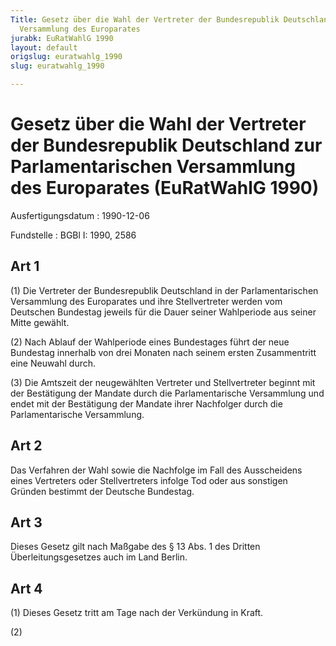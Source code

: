 ```yaml
---
Title: Gesetz über die Wahl der Vertreter der Bundesrepublik Deutschland zur Parlamentarischen
  Versammlung des Europarates
jurabk: EuRatWahlG 1990
layout: default
origslug: euratwahlg_1990
slug: euratwahlg_1990

---
```


# Gesetz über die Wahl der Vertreter der Bundesrepublik Deutschland zur Parlamentarischen Versammlung des Europarates (EuRatWahlG 1990)

Ausfertigungsdatum
:   1990-12-06

Fundstelle
:   BGBl I: 1990, 2586



## Art 1

(1) Die Vertreter der Bundesrepublik Deutschland in der
Parlamentarischen Versammlung des Europarates und ihre Stellvertreter
werden vom Deutschen Bundestag jeweils für die Dauer seiner
Wahlperiode aus seiner Mitte gewählt.

(2) Nach Ablauf der Wahlperiode eines Bundestages führt der neue
Bundestag innerhalb von drei Monaten nach seinem ersten Zusammentritt
eine Neuwahl durch.

(3) Die Amtszeit der neugewählten Vertreter und Stellvertreter beginnt
mit der Bestätigung der Mandate durch die Parlamentarische Versammlung
und endet mit der Bestätigung der Mandate ihrer Nachfolger durch die
Parlamentarische Versammlung.


## Art 2

Das Verfahren der Wahl sowie die Nachfolge im Fall des Ausscheidens
eines Vertreters oder Stellvertreters infolge Tod oder aus sonstigen
Gründen bestimmt der Deutsche Bundestag.


## Art 3

Dieses Gesetz gilt nach Maßgabe des § 13 Abs. 1 des Dritten
Überleitungsgesetzes auch im Land Berlin.


## Art 4

(1) Dieses Gesetz tritt am Tage nach der Verkündung in Kraft.

(2)

